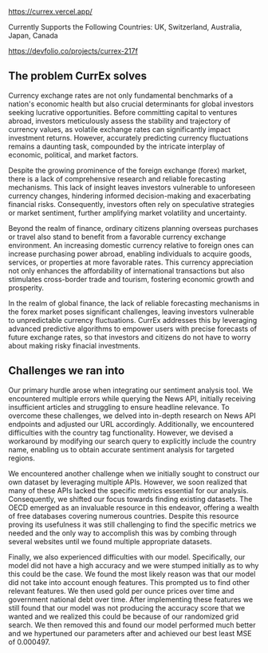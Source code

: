 https://currex.vercel.app/

Currently Supports the Following Countries: UK, Switzerland, Australia, Japan, Canada

https://devfolio.co/projects/currex-217f

## The problem CurrEx solves
Currency exchange rates are not only fundamental benchmarks of a nation's economic health but also crucial determinants for global investors seeking lucrative opportunities. Before committing capital to ventures abroad, investors meticulously assess the stability and trajectory of currency values, as volatile exchange rates can significantly impact investment returns. However, accurately predicting currency fluctuations remains a daunting task, compounded by the intricate interplay of economic, political, and market factors.

Despite the growing prominence of the foreign exchange (forex) market, there is a lack of comprehensive research and reliable forecasting mechanisms. This lack of insight leaves investors vulnerable to unforeseen currency changes, hindering informed decision-making and exacerbating financial risks. Consequently, investors often rely on speculative strategies or market sentiment, further amplifying market volatility and uncertainty.

Beyond the realm of finance, ordinary citizens planning overseas purchases or travel also stand to benefit from a favorable currency exchange environment. An increasing domestic currency relative to foreign ones can increase purchasing power abroad, enabling individuals to acquire goods, services, or properties at more favorable rates. This currency appreciation not only enhances the affordability of international transactions but also stimulates cross-border trade and tourism, fostering economic growth and prosperity.

In the realm of global finance, the lack of reliable forecasting mechanisms in the forex market poses significant challenges, leaving investors vulnerable to unpredictable currency fluctuations. CurrEx addresses this by leveraging advanced predictive algorithms to empower users with precise forecasts of future exchange rates, so that investors and citizens do not have to worry about making risky finacial investments.

## Challenges we ran into
Our primary hurdle arose when integrating our sentiment analysis tool. We encountered multiple errors while querying the News API, initially receiving insufficient articles and struggling to ensure headline relevance. To overcome these challenges, we delved into in-depth research on News API endpoints and adjusted our URL accordingly. Additionally, we encountered difficulties with the country tag functionality. However, we devised a workaround by modifying our search query to explicitly include the country name, enabling us to obtain accurate sentiment analysis for targeted regions.

We encountered another challenge when we initially sought to construct our own dataset by leveraging multiple APIs. However, we soon realized that many of these APIs lacked the specific metrics essential for our analysis. Consequently, we shifted our focus towards finding existing datasets. The OECD emerged as an invaluable resource in this endeavor, offering a wealth of free databases covering numerous countries. Despite this resource proving its usefulness it was still challenging to find the specific metrics we needed and the only way to accomplish this was by combing through several websites until we found multiple appropriate datasets.

Finally, we also experienced difficulties with our model. Specifically, our model did not have a high accuracy and we were stumped initially as to why this could be the case. We found the most likely reason was that our model did not take into account enough features. This prompted us to find other relevant features. We then used gold per ounce prices over time and government national debt over time. After implementing these features we still found that our model was not producing the accuracy score that we wanted and we realized this could be because of our randomized grid search. We then removed this and found our model performed much better and we hypertuned our parameters after and achieved our best least MSE of 0.000497.
